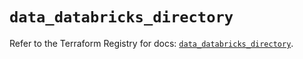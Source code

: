 # `data_databricks_directory`

Refer to the Terraform Registry for docs: [`data_databricks_directory`](https://registry.terraform.io/providers/databricks/databricks/1.39.0/docs/data-sources/directory).
